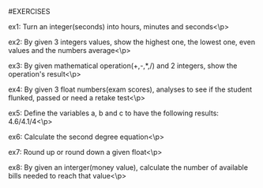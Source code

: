 #EXERCISES 

<p>ex1: Turn an integer(seconds) into hours, minutes and seconds<\p>
<p>ex2: By given 3 integers values, show the highest one, the lowest one, even values and the numbers average<\p>
<p>ex3: By given mathematical operation(+,-,*,/) and 2 integers, show the operation's result<\p>
<p>ex4: By given 3 float numbers(exam scores), analyses to see if the student flunked, passed or need a retake test<\p>
<p>ex5: Define the variables a, b and c to have the following results: 4.6/4.1/4<\p>
<p>ex6: Calculate the second degree equation<\p>
<p>ex7: Round up or round down a given float<\p>
<p>ex8: By given an interger(money value), calculate the number of available bills needed to reach that value<\p>
